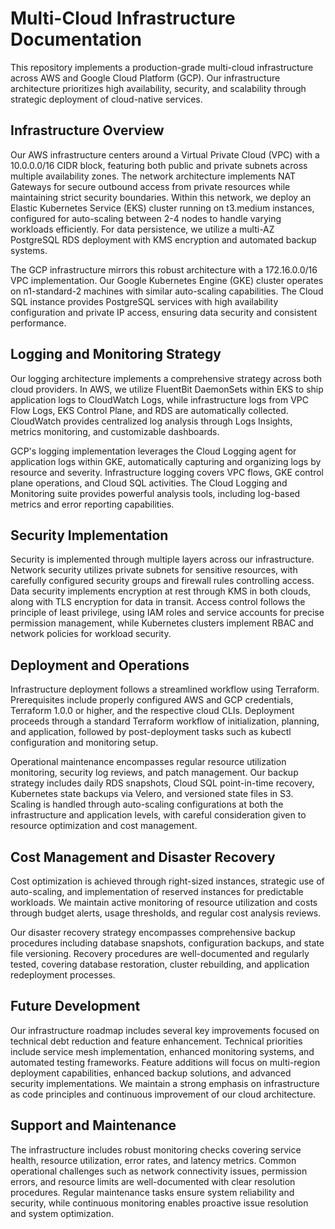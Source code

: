 # Multi-Cloud Infrastructure Documentation

This repository implements a production-grade multi-cloud infrastructure across AWS and Google Cloud Platform (GCP). Our infrastructure architecture prioritizes high availability, security, and scalability through strategic deployment of cloud-native services.

## Infrastructure Overview

Our AWS infrastructure centers around a Virtual Private Cloud (VPC) with a 10.0.0.0/16 CIDR block, featuring both public and private subnets across multiple availability zones. The network architecture implements NAT Gateways for secure outbound access from private resources while maintaining strict security boundaries. Within this network, we deploy an Elastic Kubernetes Service (EKS) cluster running on t3.medium instances, configured for auto-scaling between 2-4 nodes to handle varying workloads efficiently. For data persistence, we utilize a multi-AZ PostgreSQL RDS deployment with KMS encryption and automated backup systems.

The GCP infrastructure mirrors this robust architecture with a 172.16.0.0/16 VPC implementation. Our Google Kubernetes Engine (GKE) cluster operates on n1-standard-2 machines with similar auto-scaling capabilities. The Cloud SQL instance provides PostgreSQL services with high availability configuration and private IP access, ensuring data security and consistent performance.

## Logging and Monitoring Strategy

Our logging architecture implements a comprehensive strategy across both cloud providers. In AWS, we utilize FluentBit DaemonSets within EKS to ship application logs to CloudWatch Logs, while infrastructure logs from VPC Flow Logs, EKS Control Plane, and RDS are automatically collected. CloudWatch provides centralized log analysis through Logs Insights, metrics monitoring, and customizable dashboards.

GCP's logging implementation leverages the Cloud Logging agent for application logs within GKE, automatically capturing and organizing logs by resource and severity. Infrastructure logging covers VPC flows, GKE control plane operations, and Cloud SQL activities. The Cloud Logging and Monitoring suite provides powerful analysis tools, including log-based metrics and error reporting capabilities.

## Security Implementation

Security is implemented through multiple layers across our infrastructure. Network security utilizes private subnets for sensitive resources, with carefully configured security groups and firewall rules controlling access. Data security implements encryption at rest through KMS in both clouds, along with TLS encryption for data in transit. Access control follows the principle of least privilege, using IAM roles and service accounts for precise permission management, while Kubernetes clusters implement RBAC and network policies for workload security.

## Deployment and Operations

Infrastructure deployment follows a streamlined workflow using Terraform. Prerequisites include properly configured AWS and GCP credentials, Terraform 1.0.0 or higher, and the respective cloud CLIs. Deployment proceeds through a standard Terraform workflow of initialization, planning, and application, followed by post-deployment tasks such as kubectl configuration and monitoring setup.

Operational maintenance encompasses regular resource utilization monitoring, security log reviews, and patch management. Our backup strategy includes daily RDS snapshots, Cloud SQL point-in-time recovery, Kubernetes state backups via Velero, and versioned state files in S3. Scaling is handled through auto-scaling configurations at both the infrastructure and application levels, with careful consideration given to resource optimization and cost management.

## Cost Management and Disaster Recovery

Cost optimization is achieved through right-sized instances, strategic use of auto-scaling, and implementation of reserved instances for predictable workloads. We maintain active monitoring of resource utilization and costs through budget alerts, usage thresholds, and regular cost analysis reviews.

Our disaster recovery strategy encompasses comprehensive backup procedures including database snapshots, configuration backups, and state file versioning. Recovery procedures are well-documented and regularly tested, covering database restoration, cluster rebuilding, and application redeployment processes.

## Future Development

Our infrastructure roadmap includes several key improvements focused on technical debt reduction and feature enhancement. Technical priorities include service mesh implementation, enhanced monitoring systems, and automated testing frameworks. Feature additions will focus on multi-region deployment capabilities, enhanced backup solutions, and advanced security implementations. We maintain a strong emphasis on infrastructure as code principles and continuous improvement of our cloud architecture.

## Support and Maintenance

The infrastructure includes robust monitoring checks covering service health, resource utilization, error rates, and latency metrics. Common operational challenges such as network connectivity issues, permission errors, and resource limits are well-documented with clear resolution procedures. Regular maintenance tasks ensure system reliability and security, while continuous monitoring enables proactive issue resolution and system optimization.